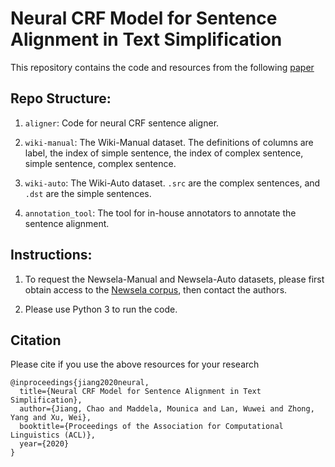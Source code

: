# Neural CRF Model for Sentence Alignment in Text Simplification

This repository contains the code and resources from the following [paper](https://arxiv.org/abs/2005.02324)


## Repo Structure: 
1. ```aligner```: Code for neural CRF sentence aligner.

1. ```wiki-manual```: The Wiki-Manual dataset. The definitions of columns are label, the index of simple sentence, the index of complex sentence, simple sentence, complex sentence.

1. ```wiki-auto```: The Wiki-Auto dataset. ```.src``` are the complex sentences, and ```.dst``` are the simple sentences.
1. ```annotation_tool```: The tool for in-house annotators to annotate the sentence alignment.


## Instructions: 
1. To request the Newsela-Manual and Newsela-Auto datasets, please first obtain access to the [Newsela
corpus](https://newsela.com/data/), then contact the authors.

1. Please use Python 3 to run the code.


## Citation
Please cite if you use the above resources for your research
```
@inproceedings{jiang2020neural,
  title={Neural CRF Model for Sentence Alignment in Text Simplification},
  author={Jiang, Chao and Maddela, Mounica and Lan, Wuwei and Zhong, Yang and Xu, Wei},
  booktitle={Proceedings of the Association for Computational Linguistics (ACL)},
  year={2020}
}
```

